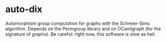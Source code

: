 auto-dix
========

Automorphism group computation for graphs with the Schreier-Sims algorithm.
Depends on the Permgroup library and on OCamlgraph (for the signature of graphs).
Be careful: right now, this software is slow as hell.

